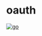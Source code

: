 # oauth

[![go](https://github.com/shikharvashistha/oauth/actions/workflows/go.yml/badge.svg?branch=main)](https://github.com/shikharvashistha/oauth/actions/workflows/go.yml)
